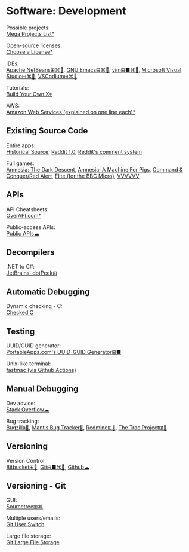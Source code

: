 # Software: Development

Possible projects:  
[Mega Projects List*](https://github.com/karan/Projects/)

Open-source licenses:  
[Choose a License*](https://choosealicense.com/)

IDEs:  
[Apache NetBeans⊞⌘🐧](https://netbeans.org/),
[GNU Emacs⊞⌘🐧](https://www.gnu.org/software/emacs/),
[vim⊞■⌘🐧](https://www.vim.org/),
[Microsoft Visual Studio⊞⌘🐧](https://visualstudio.microsoft.com/),
[VSCodium⊞⌘🐧](https://vscodium.com/)

Tutorials:  
[Build Your Own X*](https://github.com/danistefanovic/build-your-own-x)

AWS:  
[Amazon Web Services (explained on one line each)*](https://adayinthelifeof.nl/2020/05/20/aws.html)

## Existing Source Code

Entire apps:  
[Historical Source](https://github.com/historicalsource),
[Reddit 1.0](https://github.com/reddit-archive/reddit1.0),
[Reddit's comment system](https://raw.githubusercontent.com/reddit-archive/reddit/753b17407e9a9dca09558526805922de24133d53/r2/r2/lib/db/_sorts.pyx)

Full games:  
[Amnesia: The Dark Descent](https://github.com/FrictionalGames/AmnesiaTheDarkDescent),
[Amnesia: A Machine For Pigs](https://github.com/FrictionalGames/AmnesiaAMachineForPigs),
[Command & Conquer/Red Alert](https://github.com/electronicarts/CnC_Remastered_Collection),
[Elite (for the BBC Micro)](https://www.bbcelite.com/),
[VVVVVV](https://github.com/TerryCavanagh/vvvvvv)

## APIs

API Cheatsheets:  
[OverAPI.com*](http://overapi.com/)

Public-access APIs:  
[Public APIs☁](https://public-apis.xyz/)

## Decompilers

.NET to C#:  
[JetBrains' dotPeek⊞](https://www.jetbrains.com/decompiler/)

## Automatic Debugging

Dynamic checking - C:  
[Checked C](https://github.com/Microsoft/checkedc)

## Testing

UUID/GUID generator:  
[PortableApps.com's UUID-GUID Generator⊞■](https://portableapps.com/apps/utilities/uuid-guid_generator_portable)

Unix-like terminal:  
[fastmac (via Github Actions)](https://github.com/fastai/fastmac/)

## Manual Debugging

Dev advice:  
[Stack Overflow☁](https://stackoverflow.com/)

Bug tracking:  
[Bugzilla🐧](https://www.bugzilla.org/),
[Mantis Bug Tracker🐧](https://www.mantisbt.org/),
[Redmine⊞🐧](https://www.redmine.org/),
[The Trac Project⊞🐧](https://trac.edgewall.org/)

## Versioning

Version Control:  
[Bitbucket⊞🐧](https://bitbucket.org/),
[Git⊞■⌘🐧](https://git-scm.com/),
[Github☁](https://github.com/)

## Versioning - Git

GUI:  
[Sourcetree⊞⌘](https://www.sourcetreeapp.com/)

Multiple users/emails:  
[Git User Switch](https://github.com/geongeorge/Git-User-Switch)

Large file storage:  
[Git Large File Storage](https://git-lfs.github.com/)
